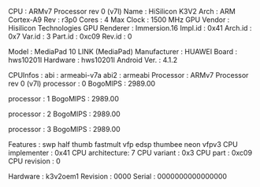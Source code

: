 CPU :  ARMv7 Processor rev 0 (v7l)
Name : HiSilicon K3V2
Arch : ARM Cortex-A9
Rev : r3p0
Cores : 4
Max Clock : 1500 MHz
GPU Vendor : Hisilicon Technologies
GPU Renderer : Immersion.16
Impl.id : 0x41
Arch.id : 0x7
Var.id : 3
Part.id : 0xc09
Rev.id : 0

Model : MediaPad 10 LINK (MediaPad)
Manufacturer : HUAWEI
Board : hws10201l
Hardware : hws10201l
Android Ver. : 4.1.2

CPUInfos : 
abi : armeabi-v7a
abi2 : armeabi
Processor	: ARMv7 Processor rev 0 (v7l)
processor	: 0
BogoMIPS	: 2989.00

processor	: 1
BogoMIPS	: 2989.00

processor	: 2
BogoMIPS	: 2989.00

processor	: 3
BogoMIPS	: 2989.00

Features	: swp half thumb fastmult vfp edsp thumbee neon vfpv3 
CPU implementer	: 0x41
CPU architecture: 7
CPU variant	: 0x3
CPU part	: 0xc09
CPU revision	: 0

Hardware	: k3v2oem1
Revision	: 0000
Serial	: 0000000000000000

